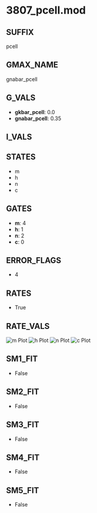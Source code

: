 # 3807_pcell.mod

## SUFFIX

pcell

## GMAX_NAME

gnabar_pcell

## G_VALS

- **gkbar_pcell**: 0.0
- **gnabar_pcell**: 0.35

## I_VALS


## STATES

- m
- h
- n
- c

## GATES

- **m**: 4
- **h**: 1
- **n**: 2
- **c**: 0

## ERROR_FLAGS

- 4

## RATES

- True

## RATE_VALS

![m Plot](/Users/pbozelos/Dropbox/icg-Chai-Panos/supermodels/output_markdown_files/Na/3807_pcell.mod/images/m.png)
![h Plot](/Users/pbozelos/Dropbox/icg-Chai-Panos/supermodels/output_markdown_files/Na/3807_pcell.mod/images/h.png)
![n Plot](/Users/pbozelos/Dropbox/icg-Chai-Panos/supermodels/output_markdown_files/Na/3807_pcell.mod/images/n.png)
![c Plot](/Users/pbozelos/Dropbox/icg-Chai-Panos/supermodels/output_markdown_files/Na/3807_pcell.mod/images/c.png)

## SM1_FIT

- False

## SM2_FIT

- False

## SM3_FIT

- False

## SM4_FIT

- False

## SM5_FIT

- False

